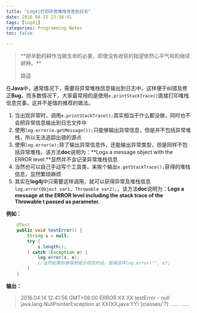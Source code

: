 ```yaml
---
title: "Log4j打印异常堆栈信息到日志"
date: 2016-04-15 23:38:41
tags: [Log4j]
categories: Programming Notes
toc: false

---
```

<blockquote  class="blockquote-center">
**把辛勤的耕作当做生命的必要，即使没有收获的指望依然心平气和的继续耕种。**

路遥
</blockquote>

在**Java**中，通常情况下，需要将异常堆栈信息输出到日志中，这样便于纠错及修正**Bug**，而多数情况下，大家最常用的是使用`e.printStackTrace()`直接打印堆栈信息完事，这并不是值的推荐的做法。

1. 当出现异常时，调用`e.printStackTrace();`其实相当于什么都没做，同时也不会把异常信息输出到日志文件中
2. 使用`log.error(e.getMessage());`只能够输出异常信息，但是并不包括异常堆栈，所以无法追踪出错的源点
3. 使用`log.error(e);`除了输出异常信息外，还能输出异常类型，但是同样不包括异常堆栈，该方法**doc**说明为：**Logs a message object with the ERROR level.**显然并不会记录异常堆栈信息
4. 当然也可以自己手动写个工具类，来挨个输出`e.getStackTrace();`获得的堆栈信息，显然繁琐麻烦
5. 其实在**log4j**中只需要这样调用，就可以获得异常及堆栈信息`log.error(Object var1, Throwable var2);`，该方法**doc**说明为：**Logs a message at the ERROR level including the stack trace of the Throwable t passed as parameter.**

**例如：**
```java
    @Test
    public void testError() {
        String s = null;
        try {
            s.length();
        } catch (Exception e) {
            log.error(s, e);
            //当然如果你懒得想提示信息的话，直接这样log.error("", e);
        }
    }
```
**输出：**
>2016.04.14 12:41:56 GMT+08:00 ERROR XX XX testError - null java.lang.NullPointerException at XX(XX.java:YY) [classes/:?]
......
......
